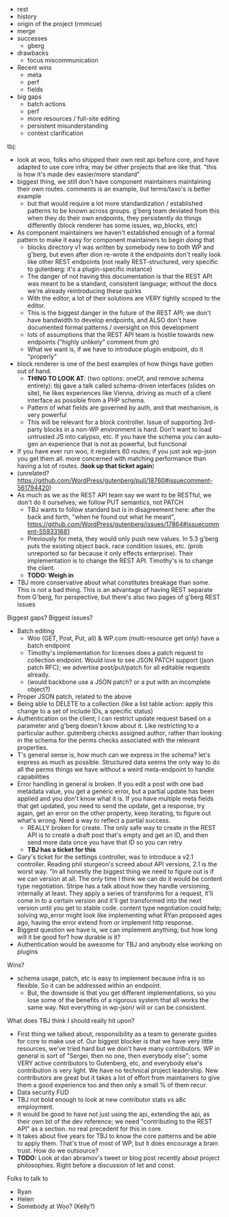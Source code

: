 - rest
- history
- origin of the project (rmmcue)
- merge
- successes 
  - gberg
- drawbacks
  - focus miscommunication
- Recent wins
  - meta
  - perf
  - fields
- big gaps
  - batch actions
  - perf
  - more resources / full-site editing
  - persistent misunderstanding
  - context clarification

tbj: 

- look at woo, folks who shipped their own rest api before core, and have adapted to use core infra; may be other projects that are like that. "this is how it's made dev easier/more standard"
- biggest thing, we still don't have component maintainers maintaining their own routes. comments is an example, but terms/taxo's is better example
  - but that would require a lot more standardization / established patterns to be known across groups. g'berg team deviated from this when they do their own endpoints, they persistently do things differently (block renderer has some issues, wp_blocks, etc)
- As component maintainers we haven't established enough of a formal pattern to make it easy for component maintainers to begin _doing_ that
  - blocks directory v1 was written by somebody new to both WP and g'berg, but even after dion re-wrote it the endpoints don't really look like other REST endpoints (not really REST-structured, very specific to gutenberg: it's a plugin-specific instance)
  - The danger of not having this documentation is that the REST API was meant to be a standard, consistent language; without the docs we're already reintroducing these quirks
  - With the editor, a lot of their solutions are VERY tightly scoped to the editor.
  - This is the biggest danger in the future of the REST API; we don't have bandwidth to develop endpoints, and ALSO don't have documented formal patterns / oversight on this development
  - lots of assumptions that the REST API team is hostile towards new endpoints ("highly unlikely" comment from gh)
  - What we want is, if we have to introduce plugin endpoint, do it "properly"
- block renderer is one of the best examples of how things have gotten out of hand. 
  - **THING TO LOOK AT**: (two options: oneOf, and remove schema entirely): tbj gave a talk called schema-driven interfaces (slides on site), he likes experiences like Vienna, driving as much of a client interface as possible from a PHP schema.
  - Pattern of what fields are governed by auth, and that mechanism, is very powerful
  - This will be relevant for a block controller. Issue of supporting 3rd-party blocks in a non-WP environment is hard. Don't want to load untrusted JS into calypso, etc. If you have the schema you can auto-gen an experience that is not as powerful, but functional
- If you have ever run woo, it registers 60 routes; if you just ask wp-json you get them all. more concerned with matching performance than having a lot of routes. (**look up that ticket again**)
- (unrelated? https://github.com/WordPress/gutenberg/pull/18760#issuecomment-561794420)
- As much as we as the REST API team say we want to be RESTful, we don't do it ourselves; we follow PUT semantics, not PATCH
  - TBJ wants to follow standard but is in disagreement here: after the back and forth, "when he found out what he meant", https://github.com/WordPress/gutenberg/issues/17864#issuecomment-559331681
  - Previously for meta, they would only push new values. In 5.3 g'berg puts the existing object back. race condition issues, etc. (prob unreported so far because it only effects enterprise). Their implementation is to change the REST API. Timothy's is to change the client.
  - **TODO: Weigh in**
- TBJ more conservative about what constitutes breakage than some. This is not a bad thing. This is an advantage of having REST separate from G'berg, for perspective, but there's also two pages of g'berg REST issues

Biggest gaps? Biggest issues?

- Batch editing
  - Woo (GET, Post, Put, all) & WP.com (multi-resource get only) have a batch endpoint
  - Timothy's implementation for licenses does a patch request to collection endpoint. Would love to see JSON PATCH support (json patch RFC); we advertise post/put/patch for all editable requests already.
  - (would backbone use a JSON patch? or a put with an incomplete object?)
- Proper JSON patch, related to the above
- Being able to DELETE to a collection (like a list table action: apply this change to a set of include IDs, a specific status)
- Authentication on the client; I can restrict update request based on a parameter and g'berg doesn't know about it. Like restricting to a particular author. gutenberg checks assigned author, rather than looking in the schema for the perms checks associated with the relevant properties.
- T's general sense is, how much can we express in the schema? let's express as much as possible. Structured data seems the only way to do all the perms things we have without a weird meta-endpoint to handle capabilities
- Error handling in general is broken. If you edit a post with one bad metadata value, you get a generic error, but a partial update has been applied and you don't know what it is. If you have multiple meta fields that get updated, you need to send the update, get a response, try again, get an error on the other property, keep iterating, to figure out what's wrong. Need a way to reflect a partial success.
  - REALLY broken for create. The only safe way to create in the REST API is to create a draft post that's empty and get an ID, and then send more data once you have that ID so you can retry
  - **TBJ has a ticket for this**
- Gary's ticket for the settings controller, was to introduce a v2.1 controller. Reading phil sturgeon's screed about API versions, 2.1 is the worst way. "In all honestly the biggest thing we need to figure out is if we can version at all. The only time I think we can do it would be content type negotiation. Stripe has a talk about how they handle versioning, internally at least. They apply a series of transforms for a request, it'll come in to a certain version and it'll get transformed into the next version until you get to stable code. content type negotiation could help; solving wp_error might look like implementing what RYan proposed ages ago, having the error extend from or implement http response.
- Biggest question we have is, we can implement anything; but how long will it be good for? how durable is it?
- Authentication would be awesome for TBJ and anybody else working on plugins

Wins?

- schema usage, patch, etc is easy to implement because infra is so flexible. So it can be addressed within an endpoint.
  - But, the downside is that you get different implementations, so you lose some of the benefits of a rigorous system that all works the same way. Not everything in wp-json/ will or can be consistent.

What does TBJ think I should really hit upon?

- First thing we talked about, responsibility as a team to generate guides for core to make use of. Our biggest blocker is that we have very little resources, we've tried hard but we don't have many contributors. WP in general is sort of "Sergei, then no one, then everybody else"; some VERY active contributors to Gutenberg, etc, and everybody else's contribution is very light. We have no technical project leadership. New contributors are great but it takes a lot of effort from maintainers to give them a good experience too and then only a small % of them recur.
- Data security FUD
- TBJ not bold enough to look at new contributor stats _vs_ a8c employment.
- It would be good to have not just using the api, extending the api, as their own bit of the dev reference; we need "contributing to the REST API" as a section. no real precedent for this in core.
- It takes about five years for TBJ to know the core patterns and be able to apply them. That's true of most of WP, but it does encourage a brain trust. How do we outsource?
- **TODO:** Look at dan abramov's tweet or blog post recently about project philosophies. Right before a discussion of let and const.

Folks to talk to

- Ryan
- Helen
- Somebody at Woo? (Kelly?)